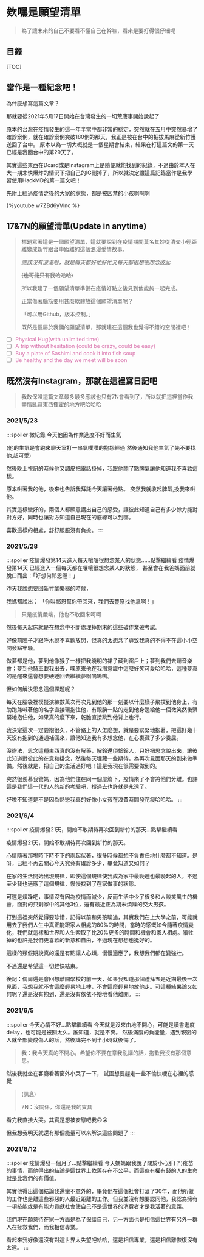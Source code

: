 
# 欸嘿是願望清單

>為了讓未來的自己不要看不懂自己在幹嘛，看來是要打得很仔細呢

## 目錄
[TOC]

## 當作是一種紀念吧！
為什麼想寫這篇文章？

那就要從2021年5月17日開始在台灣發生的一切荒唐事開始說起了

原本的台灣在疫情發生的這一年半當中都非常的穩定，突然就在五月中突然暴增了確診案例，就在確診案例突破180例的那天，我正是被在台中的把拔馬麻從新竹護送回了台中。
原本以為一切大概就是一個星期會結束，結果在打這篇文的第一天已經是我回台中的第29天了。

其實這些東西在Dcard或是Instagram上是隨便就能找到的紀錄，不過由於本人在大一期末快爆炸的情況下把自己的IG刪掉了，所以就決定讓這篇記錄當作是我學習使用HackMD的第一篇文吧！

先附上經過疫情之後的大家的狀態，都是被囚禁的小孩啊啊啊

{%youtube w7ZBd6yVlnc %}

## 17&7N的願望清單(Update in anytime)
>標題寫著這是一個願望清單，這就要說到在疫情期間莫名其妙從清交小徑距離變成新竹跟台中距離的這個浪漫愛情故事。
>
>*應該沒有浪漫啦，就是每天都好忙好忙又每天都很想很想念彼此*
>
>~~(也可能只有我哈哈哈)~~
>
>所以我建了一個願望清單準備在疫情好點之後見到他能夠一起完成。
>
>正當傷著腦筋要用甚麼軟體放這個願望清單呢？
>
>「可以用Github，版本控制。」
>
>既然是個屬於我倆的願望清單，那就建在這個我也覺得不錯的空間裡吧！
- [ ] <font color="#D86DA9">Physical Hug(with unlimited time)</font>
- [ ] <font color="#D86DA9">A trip without hesitation (could be crazy, could be easy)</font>
- [ ] <font color="#D86DA9">Buy a plate of Sashimi and cook it into fish soup</font>
- [ ] <font color="#D86DA9">Be healthy and the day we meet will be soon</font>

## 既然沒有Instagram，那就在這裡寫日記吧
>我敢保證這篇文章最多最多應該也只有7N會看到了，所以就把這裡當作我盡情亂寫東西揮霍的地方吧哈哈哈

### 2021/5/23
:::spoiler 微紀錄 
今天他因為作業進度不好而生氣

(他的生氣是會跑來聊天室打一串氣噗噗的抱怨經過
然後通知我他生氣了先不要找他,超可愛)

然後晚上視訊的時候他又調皮把電話掛掉，我跟他鬧了點脾氣讓他知道我不喜歡這樣。

原本哄著我的他，後來也告訴我拜託今天讓著他點。
突然我就收起脾氣,換我來哄他。

其實這樣蠻好的，兩個人都願意講出自己的感受，讓彼此知道自己有多少餘力能對對方好，同時也讓對方知道自己現在的底線可以到哪。

喜歡這樣的相處，舒舒服服沒有負擔。
:::

### 2021/5/28
:::spoiler 疫情爆發第14天進入每天嚷嚷很想念某人的狀態......點擊繼續看
疫情爆發第14天
已經進入一個每天都在嚷嚷很想念某人的狀態，
甚至會在我爸媽面前就脫口而出：「好想何祁恩喔！」

昨天我說想要回新竹拿樂器的時候，

我媽都說出：
「你叫祁恩幫你帶回來，我們去豐原找他拿啊！」
>只是疫情嚴峻，他也不敢回來呵呵

然後每天起床就是在想念中不斷處理掉期末的這些破作業破考試。

好像前陣子才跟呼木說不喜歡放閃，但真的太想念了導致我真的不得不在這小小空間發點牢騷。

做夢都是他，夢到他像猴子一樣把我曉明的裙子藏到窗戶上；夢到我們去聽音樂會；夢到他騎車載我出去，噢原來他在我潛意識中這麼好笑可愛哈哈哈，這種夢真的是醒來還會想要硬睡回去繼續夢啊嗚嗚嗚。

但如何解決思念這個課題呢？

每天在腦袋裡模擬演練數萬次再次見到他的那一刻要以什麼樣子飛撲到他身上，有助跑兼喊著他的名字直接環抱住他，有靦腆一點的走到他身邊給他一個微笑然後緊緊地抱住他，如果真的瘦下來，乾脆直接跳到他背上也行。

我決定這次一定要抱很久，不管路上的人怎麼想，就是要緊緊地抱著，把這好幾十天沒有抱到的通通補回來，讓他知道我有多想念他，在心裏藏了多少委屈。

沒辦法，思念這種東西真的沒有解藥，解鈴還須繫鈴人，只好把思念說出來，讓彼此知道對彼此的在意和掛念，然後每天埋藏一些期待，為再次見面那天的到來做準備。然後就是，把自己的生活過好吧！這是我現在很需要做到的。

突然很羨慕我爸媽，因為他們住在同一個屋簷下，疫情來了不會將他們分離。也許這是我們這一代的人的新的考驗吧，撐過去也許就是永遠了。

好啦不知道是不是因為熱戀我真的好像小女孩在浪費時間發花癡哈哈哈。
:::

### 2021/6/4
:::spoiler 疫情爆發21天，開始不敢期待再次回到新竹的那天...點擊繼續看

疫情爆發21天，開始不敢期待再次回到新竹的那天。

心情隨著那場時下時不下的雨起伏著，很多時候都想不負責任地什麼都不知道。是呀，已經不再去關心今天究竟有確診多少，畢竟知道又如何？

在家的生活開始出現規律，即使這個規律使我成為家中最晚睡也最晚起的人，不過至少我也適應了這個規律，慢慢找到了在家做事的狀態。

可還是煩躁吧，事情沒有因為疫情而減少，反而生活中少了很多和人談笑風生的機會，面對的只剩家中的其他3位，還有最近正為期末煩躁的交大男孩。

打到這裡突然覺得要珍惜，記得以前和男孩聊過，其實我們在上大學之前，可能就用去了我們人生中真正能跟家人相處的80%的時間，當時的感慨如今隨著疫情變化，我們就這樣和世界和人生索取了比20%更多的時間和機會和家人相處。犧牲掉的也許是我們更喜歡的新意和自由，不過現在想想也挺好的。

這樣的類假期說真的還是有點讓人心煩，慢慢適應了，我想我們都在變強壯。

不過還是希望這一切趕快結束。

後記：偶爾還是會回想離開學校的前一天，如果我知道那個禮拜五是近期最後一次見面，我想我就不會這麼輕易地上樓，不會這麼輕易地放他走。可這種結果論又如何呢？還是沒有抱到，還是沒有依依不捨地看他離開。
:::

### 2021/6/5
:::spoiler 今天心情不好...點擊繼續看
今天就是沒來由地不開心，可能是讀書進度delay，也可能是被關太久。誰知道，就是不爽。
然後滿腹的負能量，遇到親密的人就全部變成傷人的話，然後講完不到半小時就後悔了。

>我：我今天真的不開心，希望你不要在意我亂講的話，抱歉我沒有那個意思。

然後我就坐在客廳看著窗外小哭了一下，
試圖想要趕走一些不愉快哽在心裡的感覺

>(訊息)
>
>7N：沒關係，你還是我的寶具

看完我直接大哭。其實是想被安慰吧我:upside_down_face::stuck_out_tongue_winking_eye:

但我想我明天就還有那個能量可以來解決這些問題了
:::

### 2021/6/12
:::spoiler 疫情爆發一個月了...點擊繼續看
今天媽媽跟我說了關於小心肝(？)疫苗的事情，而他得出的結論是這世界上依舊存在不公平，而這些有權有錢的人的生命就是比我們的有價值。

其實他得出這個結論我還蠻不意外的，畢竟他在這個社會打滾了30年，而他所做的工作也是離這些邪惡的人最近距離的工作。但我並沒有想要認同他，我認為擁有一項技能或是有能力貢獻社會使自己不是這世界的消費者才是我活著的意義。

我們現在願意待在家一方面是為了保護自己，另一方面也是相信這世界有另外一群人在拯救我們，而我相信專業。

看起來我好像還沒有對這世界太失望吧哈哈，還是相信專業，還是相信離恢復沒有太遠。
:::







